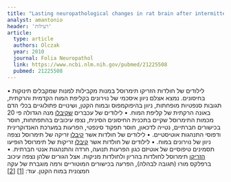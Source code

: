 ```yaml
---
title: "Lasting neuropathological changes in rat brain after intermittent neonatal administration of thimerosal"
analyst: amantonio
header: 'רעילות'
article:
  type: article
  authors: Olczak
  year: 2010
  journal: Folia Neuropathol
  link: https://www.ncbi.nlm.nih.gov/pubmed/21225508
  pubmed: 21225508
---
```


•	לילודים של חולדות הזריקו תימרוסל במנות מקבילות למנות שמקבלים תינוקות בחיסונים. נמצא אצלם ניוון איסכמי של נוירונים בקליפת המוח הקדמית והרקתית, תגובות סנפטיות מופחתות, ניוון בהיפוקמפוס ובמוח הקטן, ושינויים פתולוגיים בכלי הדם באונה הרקתית של קליפת המוח.
•	לילודים של עכברים [שקיבלו](https://www.ncbi.nlm.nih.gov/pubmed/24675092) מנה הגדולה פי 20 מכמות התימרוסל שקיים בתכנית החיסונים הסינית, נצפו עיכובים בהתפתחות, חוסר בכישורים חברתיים, נטייה לדכאון, חוסר תפקוד סינפטי, הפרעות במערכת האנדוקרינית ודפוסי התנהגות אוטיסטיים.
•	לילודים של חולדות אשר [קיבלו](https://www.ncbi.nlm.nih.gov/pmc/articles/PMC2957583/) זריקה של תימרוסל נצפה ניוון של נוירונים במוח.
•	לילודים של חולדות אשר [קיבלו](https://www.ncbi.nlm.nih.gov/pubmed/21549155) זריקות של תימרוסל הופיעו תסמינים טיפוסיים של אוטיזם כגון הפרעות תנועה, חרדה והתנהגות אנטי חברתית.
•	[הזריקו](https://www.ncbi.nlm.nih.gov/pubmed/22015705) תימרוסל לחולדות בהריון ולחולדות מניקות. אצל הגורים שלהן נצפה עיכוב ברפלקס מורו (תגובה לבהלה), הפרעה בכישורים המוטוריים ורמה מוגברת של עקה חמצונית במוח הקטן. עוד: [[1]](https://www.ncbi.nlm.nih.gov/pubmed/15184908) [[2]](https://www.ncbi.nlm.nih.gov/pubmed/19357975)
